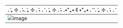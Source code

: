| . ݁₊ ⊹ . ݁˖. ݁₊ ⊹ . ݁˖ . ݁ . ݁₊ ⊹ . ݁˖ .⋆⁺₊⋆ ☾⋆⁺₊⋆ . ݁ ݁ . ݁₊ ⊹ . ݁˖ . ݁|
|--|
| ![image](https://github.com/user-attachments/assets/1777d527-70a6-4fda-abc9-41f3b1b749b5) |





